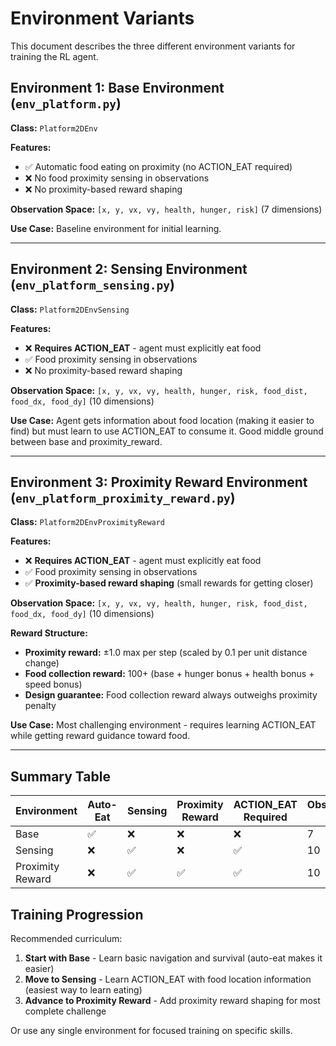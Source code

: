 # Environment Variants

This document describes the three different environment variants for training the RL agent.

## Environment 1: Base Environment (`env_platform.py`)

**Class:** `Platform2DEnv`

**Features:**
- ✅ Automatic food eating on proximity (no ACTION_EAT required)
- ❌ No food proximity sensing in observations
- ❌ No proximity-based reward shaping

**Observation Space:** `[x, y, vx, vy, health, hunger, risk]` (7 dimensions)

**Use Case:** Baseline environment for initial learning.

---

## Environment 2: Sensing Environment (`env_platform_sensing.py`)

**Class:** `Platform2DEnvSensing`

**Features:**
- ❌ **Requires ACTION_EAT** - agent must explicitly eat food
- ✅ Food proximity sensing in observations
- ❌ No proximity-based reward shaping

**Observation Space:** `[x, y, vx, vy, health, hunger, risk, food_dist, food_dx, food_dy]` (10 dimensions)

**Use Case:** Agent gets information about food location (making it easier to find) but must learn to use ACTION_EAT to consume it. Good middle ground between base and proximity_reward.

---

## Environment 3: Proximity Reward Environment (`env_platform_proximity_reward.py`)

**Class:** `Platform2DEnvProximityReward`

**Features:**
- ❌ **Requires ACTION_EAT** - agent must explicitly eat food
- ✅ Food proximity sensing in observations
- ✅ **Proximity-based reward shaping** (small rewards for getting closer)

**Observation Space:** `[x, y, vx, vy, health, hunger, risk, food_dist, food_dx, food_dy]` (10 dimensions)

**Reward Structure:**
- **Proximity reward:** ±1.0 max per step (scaled by 0.1 per unit distance change)
- **Food collection reward:** 100+ (base + hunger bonus + health bonus + speed bonus)
- **Design guarantee:** Food collection reward always outweighs proximity penalty

**Use Case:** Most challenging environment - requires learning ACTION_EAT while getting reward guidance toward food.

---

## Summary Table

| Environment | Auto-Eat | Sensing | Proximity Reward | ACTION_EAT Required | Observation Dims |
|------------|----------|---------|------------------|---------------------|------------------|
| Base | ✅ | ❌ | ❌ | ❌ | 7 |
| Sensing | ❌ | ✅ | ❌ | ✅ | 10 |
| Proximity Reward | ❌ | ✅ | ✅ | ✅ | 10 |

## Training Progression

Recommended curriculum:
1. **Start with Base** - Learn basic navigation and survival (auto-eat makes it easier)
2. **Move to Sensing** - Learn ACTION_EAT with food location information (easiest way to learn eating)
3. **Advance to Proximity Reward** - Add proximity reward shaping for most complete challenge

Or use any single environment for focused training on specific skills.

